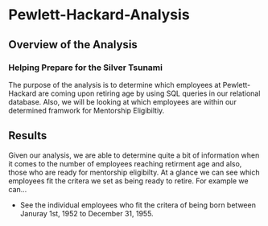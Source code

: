 # Pewlett-Hackard-Analysis
## Overview of the Analysis
### Helping Prepare for the Silver Tsunami
The purpose of the analysis is to determine which employees at Pewlett-Hackard are coming upon retiring age by using SQL queries in our relational database. Also, we will be looking at which employees are within our determined framwork for Mentorship Eligibiltiy.

## Results
Given our analysis, we are able to determine quite a bit of information when it comes to the number of employees reaching retirment age and also, those who are ready for mentorship eligibilty. At a glance we can see which employees fit the critera we set as being ready to retire. For example we can...

- See the individual employees who fit the critera of being born between Januray 1st, 1952 to December 31, 1955.
